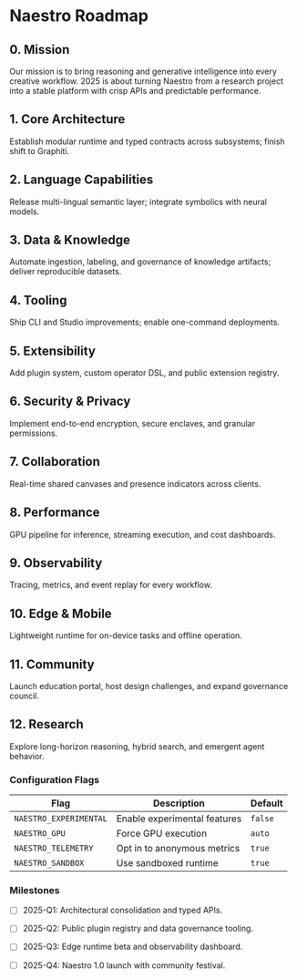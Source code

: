 # Naestro Roadmap

## 0. Mission
Our mission is to bring reasoning and generative intelligence into every creative workflow. 2025 is about turning Naestro from a research project into a stable platform with crisp APIs and predictable performance.

## 1. Core Architecture
Establish modular runtime and typed contracts across subsystems; finish shift to Graphiti.

## 2. Language Capabilities
Release multi-lingual semantic layer; integrate symbolics with neural models.

## 3. Data & Knowledge
Automate ingestion, labeling, and governance of knowledge artifacts; deliver reproducible datasets.

## 4. Tooling
Ship CLI and Studio improvements; enable one-command deployments.

## 5. Extensibility
Add plugin system, custom operator DSL, and public extension registry.

## 6. Security & Privacy
Implement end-to-end encryption, secure enclaves, and granular permissions.

## 7. Collaboration
Real-time shared canvases and presence indicators across clients.

## 8. Performance
GPU pipeline for inference, streaming execution, and cost dashboards.

## 9. Observability
Tracing, metrics, and event replay for every workflow.

## 10. Edge & Mobile
Lightweight runtime for on-device tasks and offline operation.

## 11. Community
Launch education portal, host design challenges, and expand governance council.

## 12. Research
Explore long-horizon reasoning, hybrid search, and emergent agent behavior.

### Configuration Flags
| Flag | Description | Default |
| --- | --- | --- |
| `NAESTRO_EXPERIMENTAL` | Enable experimental features | `false` |
| `NAESTRO_GPU` | Force GPU execution | `auto` |
| `NAESTRO_TELEMETRY` | Opt in to anonymous metrics | `true` |
| `NAESTRO_SANDBOX` | Use sandboxed runtime | `true` |

### Milestones
- [ ] 2025-Q1: Architectural consolidation and typed APIs.
- [ ] 2025-Q2: Public plugin registry and data governance tooling.
- [ ] 2025-Q3: Edge runtime beta and observability dashboard.
- [ ] 2025-Q4: Naestro 1.0 launch with community festival.

